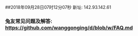 ##2018年09月28日07时12分07秒 新址: 142.93.142.61
### 兔友常见问题及解答: https://github.com/wanggonging/d/blob/w/FAQ.md
